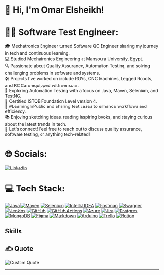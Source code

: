 # 👋 Hi, I'm Omar Elsheikh!
# 👨‍💻 Software Test Engineer:
🎓 Mechatronics Engineer turned Software QC Engineer sharing my journey in tech and continuous learning.<br/>
💻 Studied Mechatronics Engineering at Mansoura University, Egypt.<br/>
🔍 Passionate about Quality Assurance, Automation Testing, and solving challenging problems in software and systems.<br/>
🛠 Projects I've worked on include ROVs, CNC Machines, Legged Robots, and RC Cars equipped with sensors.<br/>
📝 Exploring Automation Testing with a focus on Java, Maven, Selenium, and TestNG.<br/>
📜 Certified ISTQB Foundation Level version 4.<br/>
🌟 #LearningInPublic and sharing test cases to enhance workflows and efficiency.<br/>
📚 Enjoying sketching ideas, reading inspiring books, and staying curious about the latest trends in tech.<br/>
📩 Let's connect! Feel free to reach out to discuss quality assurance, software testing, or anything tech-related!

# 🌐 Socials:
[![LinkedIn](https://img.shields.io/badge/LinkedIn-%230077B5.svg?logo=linkedin&logoColor=white)](https://linkedin.com/in/https://www.linkedin.com/in/omar-elsheikh1999/) 

# 💻 Tech Stack:
[![Java](https://img.shields.io/badge/java-%23ED8B00.svg?style=for-the-badge&logo=openjdk&logoColor=white)](https://www.java.com)
[![Maven](https://img.shields.io/badge/maven-%23C71A36.svg?style=for-the-badge&logo=apachemaven&logoColor=white)](https://maven.apache.org)
[![Selenium](https://img.shields.io/badge/selenium-%23009639.svg?style=for-the-badge&logo=selenium&logoColor=white)](https://www.selenium.dev)
[![IntelliJ IDEA](https://img.shields.io/badge/IntelliJ%20IDEA-000000?style=for-the-badge&logo=intellij-idea&logoColor=white)](https://www.jetbrains.com/idea/)
[![Postman](https://img.shields.io/badge/Postman-FF6C37?style=for-the-badge&logo=postman&logoColor=white)](https://www.postman.com)
[![Swagger](https://img.shields.io/badge/-Swagger-%23Clojure?style=for-the-badge&logo=swagger&logoColor=white)](https://swagger.io)
[![Jenkins](https://img.shields.io/badge/jenkins-%232C5263.svg?style=for-the-badge&logo=jenkins&logoColor=white)](https://www.jenkins.io)
[![GitHub](https://img.shields.io/badge/github-%23121011.svg?style=for-the-badge&logo=github&logoColor=white)](https://github.com)
[![GitHub Actions](https://img.shields.io/badge/github%20actions-%232671E5.svg?style=for-the-badge&logo=githubactions&logoColor=white)](https://github.com/features/actions)
[![Azure](https://img.shields.io/badge/azure-%230072C6.svg?style=for-the-badge&logo=microsoftazure&logoColor=white)](https://azure.microsoft.com)
[![Jira](https://img.shields.io/badge/jira-%230A0FFF.svg?style=for-the-badge&logo=jira&logoColor=white)](https://www.atlassian.com/software/jira)
[![Postgres](https://img.shields.io/badge/postgres-%23316192.svg?style=for-the-badge&logo=postgresql&logoColor=white)](https://www.postgresql.org)
[![MongoDB](https://img.shields.io/badge/MongoDB-%234ea94b.svg?style=for-the-badge&logo=mongodb&logoColor=white)](https://www.mongodb.com)
[![Figma](https://img.shields.io/badge/figma-%23F24E1E.svg?style=for-the-badge&logo=figma&logoColor=white)](https://www.figma.com)
[![Markdown](https://img.shields.io/badge/markdown-%230000FF.svg?style=for-the-badge&logo=markdown&logoColor=white)](https://www.markdownguide.org)
[![Arduino](https://img.shields.io/badge/-Arduino-00979D?style=for-the-badge&logo=Arduino&logoColor=white)](https://www.arduino.cc)
[![Trello](https://img.shields.io/badge/Trello-%23026AA7.svg?style=for-the-badge&logo=Trello&logoColor=white)](https://trello.com)
[![Notion](https://img.shields.io/badge/Notion-%23000000.svg?style=for-the-badge&logo=notion&logoColor=white)](https://www.notion.so)

## Skills




## ✍️ Quote
![Custom Quote](https://quotes-github-readme.vercel.app/api?type=horizontal&theme=radical&quote=If%20you%20didn%27t%20risk%2C%20you%20won%27t%20make%20glory)

---

<!-- Proudly created with GPRM ( https://gprm.itsvg.in ) -->
